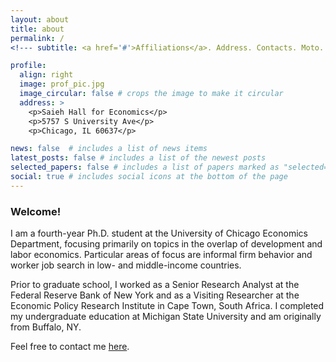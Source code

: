 ```yaml
---
layout: about
title: about
permalink: /
<!--- subtitle: <a href='#'>Affiliations</a>. Address. Contacts. Moto. Etc. --->

profile:
  align: right
  image: prof_pic.jpg
  image_circular: false # crops the image to make it circular
  address: >
    <p>Saieh Hall for Economics</p>
    <p>5757 S University Ave</p>
    <p>Chicago, IL 60637</p>

news: false  # includes a list of news items
latest_posts: false # includes a list of the newest posts
selected_papers: false # includes a list of papers marked as "selected={true}"
social: true # includes social icons at the bottom of the page
---
```


### Welcome!
I am a fourth-year Ph.D. student at the University of Chicago Economics Department, focusing primarily on topics in the overlap of development and labor economics. Particular areas of focus are informal firm behavior and worker job search in low- and middle-income countries. 

Prior to graduate school, I worked as a Senior Research Analyst at the Federal Reserve Bank of New York and as a Visiting Researcher at the Economic Policy Research Institute in Cape Town, South Africa. I completed my undergraduate education at Michigan State University and am originally from Buffalo, NY. 

Feel free to contact me [here](mailto:kuloszewski@uchicago.edu).

<!--- Write your biography here. Tell the world about yourself. Link to your favorite [subreddit](http://reddit.com). You can put a picture in, too. The code is already in, just name your picture `prof_pic.jpg` and put it in the `img/` folder. " --->

<!---  "Put your address / P.O. box / other info right below your picture. You can also disable any these elements by editing `profile` property of the YAML header of your `_pages/about.md`. Edit `_bibliography/papers.bib` and Jekyll will render your [publications page](/al-folio/publications/) automatically. --->

<!---  " "Link to your social media connections, too. This theme is set up to use [Font Awesome icons](http://fortawesome.github.io/Font-Awesome/) and [Academicons](https://jpswalsh.github.io/academicons/), like the ones below. Add your Facebook, Twitter, LinkedIn, Google Scholar, or just disable all of them. " --->
